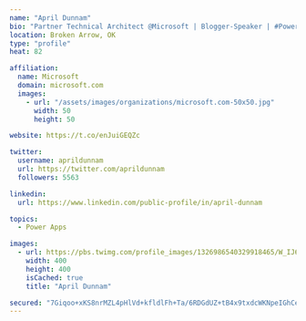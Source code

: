 ```yaml
---
name: "April Dunnam"
bio: "Partner Technical Architect @Microsoft | Blogger-Speaker | #PowerApps, #PowerAutomate, #Office365, #SharePoint | #WIT | #Karaoke Queen"
location: Broken Arrow, OK
type: "profile"
heat: 82

affiliation:
  name: Microsoft
  domain: microsoft.com
  images:
    - url: "/assets/images/organizations/microsoft.com-50x50.jpg"
      width: 50
      height: 50

website: https://t.co/enJuiGEQZc

twitter:
  username: aprildunnam
  url: https://twitter.com/aprildunnam
  followers: 5563

linkedin:
  url: https://www.linkedin.com/public-profile/in/april-dunnam

topics:
  - Power Apps

images:
  - url: https://pbs.twimg.com/profile_images/1326986540329918465/W_IJ6Ih2_400x400.jpg
    width: 400
    height: 400
    isCached: true
    title: "April Dunnam"

secured: "7Giqoo+xKS8nrMZL4pHlVd+kfldlFh+Ta/6RDGdUZ+tB4x9txdcWKNpeIGhCeiiDH2CP/EupTRCmBETbD+6/3v13OrPQtwB1ABpvxjTgPGkdcpphblO/OCEy8Ly9y5A5T7Gg8+una1Sey2Uu5ESLor70l3l6wAqT3KFDWg0tCrpWfp5F3RAYDgjtGs3G+WE7ndDPR7/ot1aLlNRVRfKwPxZDHrJS+9J4INpFUAt1nKUu6XS2XcyGQmAaj2uZCZQGOdzHyJkFOqbobM/VjCYD3H0vmtUoyCaWXFDnpn6RvvBgosgBnAy//LqlVTlhP5UDvjQ0x4/yS8g2sALjXDEZ605HhTMDVSn3xwZ7Mgv0wgiix807vho/qZHwhoRia44jPl0vI2mUsepJCOewhOUrlMhJMBEPQogg/fZSdgJEVu0=;lBvWlKS8lRvafXkkyHd5MQ=="
---
```


